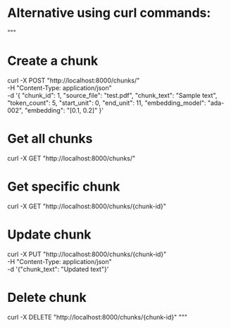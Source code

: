 
# Alternative using curl commands:
"""
# Create a chunk
curl -X POST "http://localhost:8000/chunks/" \
     -H "Content-Type: application/json" \
     -d '{
       "chunk_id": 1,
       "source_file": "test.pdf",
       "chunk_text": "Sample text",
       "token_count": 5,
       "start_unit": 0,
       "end_unit": 11,
       "embedding_model": "ada-002",
       "embedding": "[0.1, 0.2]"
     }'

# Get all chunks
curl -X GET "http://localhost:8000/chunks/"

# Get specific chunk
curl -X GET "http://localhost:8000/chunks/{chunk-id}"

# Update chunk
curl -X PUT "http://localhost:8000/chunks/{chunk-id}" \
     -H "Content-Type: application/json" \
     -d '{"chunk_text": "Updated text"}'

# Delete chunk
curl -X DELETE "http://localhost:8000/chunks/{chunk-id}"
"""